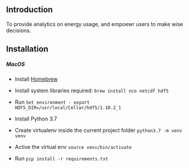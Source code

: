 ## Introduction
To provide analytics on energy usage, and empoewr users to make wise decisions.

## Installation

##### MacOS
- Install [Homebrew](https://brew.sh/)
- Install system libraries required: `brew install nco netcdf hdf5`
- Run `Set environment - export HDF5_DIR=/usr/local/Cellar/hdf5/1.10.2_1`
- Install Python 3.7

- Create virtualenv inside the current project folder `python3.7 -m venv venv`
- Active the virtual env `source venv/bin/activate`
- Run `pip install -r requirements.txt`